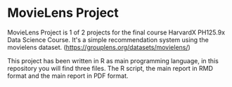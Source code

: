 ﻿# MovieLens Project

MovieLens Project is 1 of 2 projects for the final course HarvardX PH125.9x Data Science Course. It's a simple recommendation system using the movielens dataset. (https://grouplens.org/datasets/movielens/)

This project has been written in R as main programming language, in this repository you will find three files. The R script, the main report in RMD format and the main report in PDF format.
